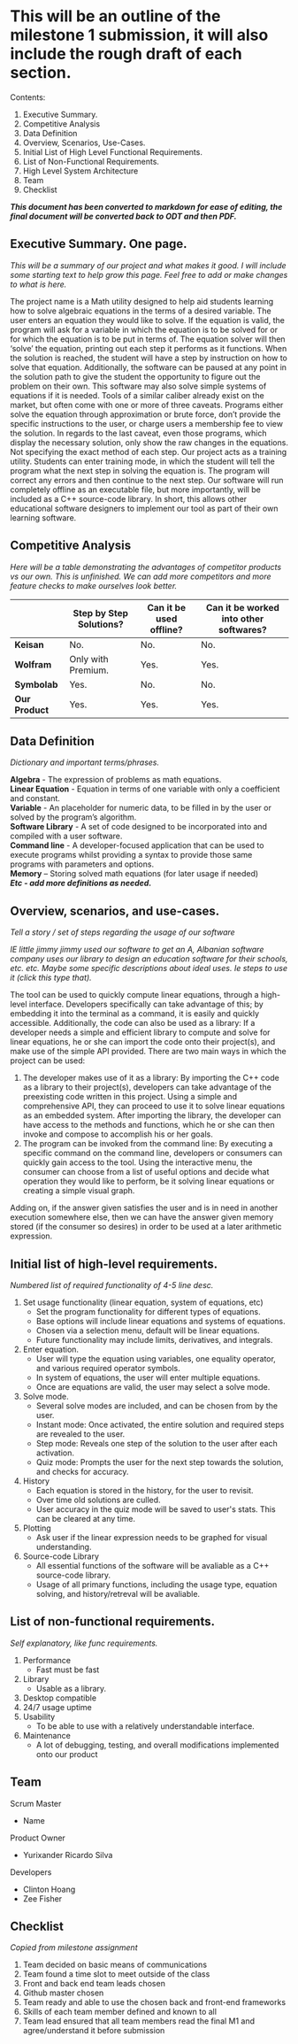 
# This will be an outline of the milestone 1 submission, it will also include the rough draft of each section.

Contents:

1. Executive Summary.
2. Competitive Analysis
3. Data Definition
4. Overview, Scenarios, Use-Cases.
5. Initial List of High Level Functional Requirements.
6. List of Non-Functional Requirements.
7. High Level System Architecture
8. Team
9. Checklist

***This document has been converted to markdown for ease of editing, the final document will be converted back to ODT and then PDF.***

## Executive Summary. One page.

*This will be a summary of our project and what makes it good. I will include some starting text to help grow this page. Feel free to add or make changes to what is here.*

The project name is a Math utility designed to help aid students learning how to solve algebraic equations in the terms of a desired variable. The user enters an equation they would like to solve. If the equation is valid, the program will ask for a variable in which the equation is to be solved for or for which the equation is to be put in terms of. The equation solver will then ‘solve’ the equation, printing out each step it performs as it functions. When the solution is reached, the student will have a step by instruction on how to solve that equation. Additionally, the software can be paused at any point in the solution path to give the student the opportunity to figure out the problem on their own. This software may also solve simple systems of equations if it is needed. Tools of a similar caliber already exist on the market, but often come with one or more of three caveats. Programs either solve the equation through approximation or brute force, don’t provide the specific instructions to the user, or charge users a membership fee to view the solution. In regards to the last caveat, even those programs, which display the necessary solution, only show the raw changes in the equations. Not specifying the exact method of each step. Our project acts as a training utility. Students can enter training mode, in which the student will tell the program what the next step in solving the equation is. The program will correct any errors and then continue to the next step. Our software will run completely offline as an executable file, but more importantly, will be included as a C++ source-code library. In short, this allows other educational software designers to implement our tool as part of their own learning software.

## Competitive Analysis

*Here will be a table demonstrating the advantages of competitor products vs our own. This is unfinished. We can add more competitors and more feature checks to make ourselves look better.*


|                 | Step by Step Solutions? | Can it be used offline? | Can it be worked into other softwares? |
| --------------- | ----------------------- | ----------------------- | -------------------------------------- |
| **Keisan**      | No.                     | No.                     | No.                                    |
| **Wolfram**     | Only with Premium.      | Yes.                    | Yes.                                   |
| **Symbolab**    | Yes.                    | No.                     | No.                                    |
| **Our Product** | Yes.                    | Yes.                    | Yes.                                   |

## Data Definition

*Dictionary and important terms/phrases.*

**Algebra** - The expression of problems as math equations.  
**Linear Equation** - Equation in terms of one variable with only a coefficient and constant.  
**Variable** - An placeholder for numeric data, to be filled in by the user or solved by the program’s algorithm.  
**Software Library** - A set of code designed to be incorporated into and compiled with a user software.  
**Command line** - A developer-focused application that can be used to execute programs whilst providing a syntax to provide those same programs with parameters and options.  
**Memory** – Storing solved math equations (for later usage if needed)  
***Etc - add more definitions as needed.***  

## Overview, scenarios, and use-cases.

*Tell a story / set of steps regarding the usage of our software*

*IE little jimmy jimmy used our software to get an A, Albanian software company uses our library to design an education software for their schools, etc. etc. Maybe some specific descriptions about ideal uses. Ie steps to use it (click this type that).*

The tool can be used to quickly compute linear equations, through a high-level interface. Developers specifically can take advantage of this; by embedding it into the terminal as a command, it is easily and quickly accessible. Additionally, the code can also be used as a library: If a developer needs a simple and efficient library to compute and solve for linear equations, he or she can import the code onto their project(s), and make use of the simple API provided. There are two main ways in which the project can be used:

1. The developer makes use of it as a library: By importing the C++ code as a library to their project(s), developers can take advantage of the preexisting code written in this project. Using a simple and comprehensive API, they can proceed to use it to solve linear equations as an embedded system. After importing the library, the developer can have access to the methods and functions, which he or she can then invoke and compose to accomplish his or her goals.
2. The program can be invoked from the command line: By executing a specific command on the command line, developers or consumers can quickly gain access to the tool. Using the interactive menu, the consumer can choose from a list of useful options and decide what operation they would like to perform, be it solving linear equations or creating a simple visual graph.

Adding on, if the answer given satisfies the user and is in need in another execution somewhere else, then we can have the answer given memory stored (if the consumer so desires) in order to be used at a later arithmetic expression.

## Initial list of high-level requirements.

*Numbered list of required functionality of 4-5 line desc.*

1. Set usage functionality (linear equation, system of equations, etc)
    - Set the program functionality for different types of equations.
    - Base options will include linear equations and systems of equations.
    - Chosen via a selection menu, default will be linear equations.
    - Future functionality may include limits, derivatives, and integrals.
2. Enter equation.
    - User will type the equation using variables, one equality operator, and various required operator symbols.
    - In system of equations, the user will enter multiple equations.
    - Once are equations are valid, the user may select a solve mode.
3. Solve mode.
    - Several solve modes are included, and can be chosen from by the user.
    - Instant mode: Once activated, the entire solution and required steps are revealed to the user.
    - Step mode: Reveals one step of the solution to the user after each activation.
    - Quiz mode: Prompts the user for the next step towards the solution, and checks for accuracy.
4. History
    - Each equation is stored in the history, for the user to revisit.
    - Over time old solutions are culled.
    - User accuracy in the quiz mode will be saved to user's stats. This can be cleared at any time.
5. Plotting
    - Ask user if the linear expression needs to be graphed for visual understanding.
6. Source-code Library
    - All essential functions of the software will be avaliable as a C++ source-code library.
    - Usage of all primary functions, including the usage type, equation solving, and history/retreval will be avaliable.

## List of non-functional requirements.

*Self explanatory, like func requirements.*

1. Performance
    - Fast must be fast
2. Library
    - Usable as a library.
3. Desktop compatible
4. 24/7 usage uptime
5. Usability
    - To be able to use with a relatively understandable interface.
6. Maintenance
    - A lot of debugging, testing, and overall modifications implemented onto our product

## Team

Scrum Master  
- Name

Product Owner  
- Yurixander Ricardo Silva

Developers  
- Clinton Hoang
- Zee Fisher


## Checklist

*Copied from milestone assignment*

1.  Team decided on basic means of communications
2.  Team found a time slot to meet outside of the class
3.  Front and back end team leads chosen
4.  Github master chosen
5.  Team ready and able to use the chosen back and front-end frameworks
6.  Skills of each team member defined and known to all
7.  Team  lead  ensured  that  all  team  members  read  the  final  M1  and agree/understand it  before submission

 
